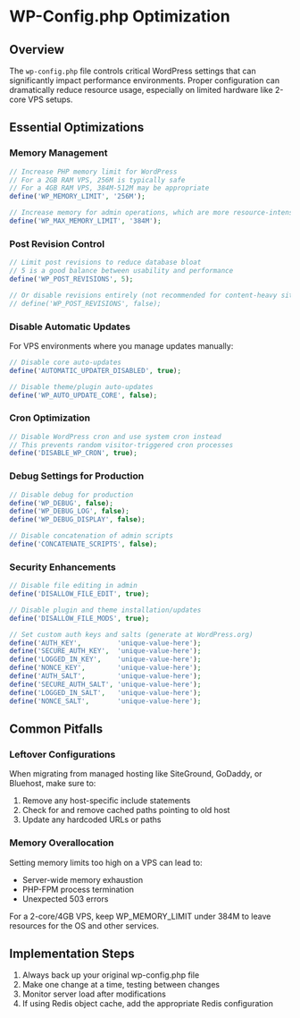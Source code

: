 # WP-Config.php Optimization

## Overview

The `wp-config.php` file controls critical WordPress settings that can significantly impact performance environments. Proper configuration can dramatically reduce resource usage, especially on limited hardware like 2-core VPS setups.

## Essential Optimizations

### Memory Management

```php
// Increase PHP memory limit for WordPress
// For a 2GB RAM VPS, 256M is typically safe
// For a 4GB RAM VPS, 384M-512M may be appropriate
define('WP_MEMORY_LIMIT', '256M');

// Increase memory for admin operations, which are more resource-intensive
define('WP_MAX_MEMORY_LIMIT', '384M');
```

### Post Revision Control

```php
// Limit post revisions to reduce database bloat
// 5 is a good balance between usability and performance
define('WP_POST_REVISIONS', 5);

// Or disable revisions entirely (not recommended for content-heavy sites)
// define('WP_POST_REVISIONS', false);
```

### Disable Automatic Updates

For VPS environments where you manage updates manually:

```php
// Disable core auto-updates
define('AUTOMATIC_UPDATER_DISABLED', true);

// Disable theme/plugin auto-updates
define('WP_AUTO_UPDATE_CORE', false);
```

### Cron Optimization

```php
// Disable WordPress cron and use system cron instead
// This prevents random visitor-triggered cron processes
define('DISABLE_WP_CRON', true);
```

### Debug Settings for Production

```php
// Disable debug for production
define('WP_DEBUG', false);
define('WP_DEBUG_LOG', false);
define('WP_DEBUG_DISPLAY', false);

// Disable concatenation of admin scripts
define('CONCATENATE_SCRIPTS', false);
```

### Security Enhancements

```php
// Disable file editing in admin
define('DISALLOW_FILE_EDIT', true);

// Disable plugin and theme installation/updates
define('DISALLOW_FILE_MODS', true);

// Set custom auth keys and salts (generate at WordPress.org)
define('AUTH_KEY',         'unique-value-here');
define('SECURE_AUTH_KEY',  'unique-value-here');
define('LOGGED_IN_KEY',    'unique-value-here');
define('NONCE_KEY',        'unique-value-here');
define('AUTH_SALT',        'unique-value-here');
define('SECURE_AUTH_SALT', 'unique-value-here');
define('LOGGED_IN_SALT',   'unique-value-here');
define('NONCE_SALT',       'unique-value-here');
```

## Common Pitfalls

### Leftover Configurations

When migrating from managed hosting like SiteGround, GoDaddy, or Bluehost, make sure to:

1. Remove any host-specific include statements
2. Check for and remove cached paths pointing to old host
3. Update any hardcoded URLs or paths

### Memory Overallocation

Setting memory limits too high on a VPS can lead to:

- Server-wide memory exhaustion
- PHP-FPM process termination
- Unexpected 503 errors

For a 2-core/4GB VPS, keep WP_MEMORY_LIMIT under 384M to leave resources for the OS and other services.

## Implementation Steps

1. Always back up your original wp-config.php file
2. Make one change at a time, testing between changes
3. Monitor server load after modifications
4. If using Redis object cache, add the appropriate Redis configuration
